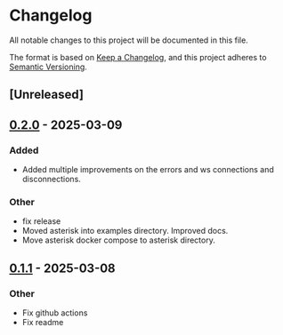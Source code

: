 # Changelog

All notable changes to this project will be documented in this file.

The format is based on [Keep a Changelog](https://keepachangelog.com/en/1.0.0/),
and this project adheres to [Semantic Versioning](https://semver.org/spec/v2.0.0.html).

## [Unreleased]

## [0.2.0](https://github.com/jBernavaPrah/asterisk-ari-rs/compare/v0.1.1...v0.2.0) - 2025-03-09

### Added

- Added multiple improvements on the errors and ws connections and disconnections.

### Other

- fix release
- Moved asterisk into examples directory. Improved docs.
- Move asterisk docker compose to asterisk directory.

## [0.1.1](https://github.com/jBernavaPrah/asterisk-ari-rs/compare/v0.1.0...v0.1.1) - 2025-03-08

### Other

- Fix github actions
- Fix readme
